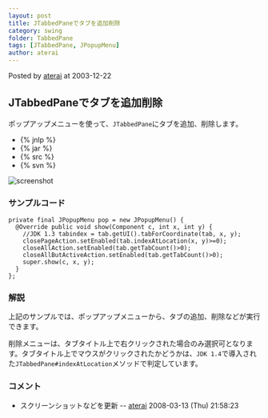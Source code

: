 ```yaml
---
layout: post
title: JTabbedPaneでタブを追加削除
category: swing
folder: TabbedPane
tags: [JTabbedPane, JPopupMenu]
author: aterai
---
```


Posted by [aterai](http://terai.xrea.jp/aterai.html) at 2003-12-22

## JTabbedPaneでタブを追加削除
ポップアップメニューを使って、`JTabbedPane`にタブを追加、削除します。

- {% jnlp %}
- {% jar %}
- {% src %}
- {% svn %}

<!-- dummy comment line for breaking list -->

![screenshot](https://lh3.googleusercontent.com/_9Z4BYR88imo/TQTULwZD83I/AAAAAAAAAlo/NwNuK8prCFY/s800/TabbedPane.png)

### サンプルコード
<pre class="prettyprint"><code>private final JPopupMenu pop = new JPopupMenu() {
  @Override public void show(Component c, int x, int y) {
    //JDK 1.3 tabindex = tab.getUI().tabForCoordinate(tab, x, y);
    closePageAction.setEnabled(tab.indexAtLocation(x, y)&gt;=0);
    closeAllAction.setEnabled(tab.getTabCount()&gt;0);
    closeAllButActiveAction.setEnabled(tab.getTabCount()&gt;0);
    super.show(c, x, y);
  }
};
</code></pre>

### 解説
上記のサンプルでは、ポップアップメニューから、タブの追加、削除などが実行できます。

削除メニューは、タブタイトル上で右クリックされた場合のみ選択可となります。タブタイトル上でマウスがクリックされたかどうかは、`JDK 1.4`で導入された`JTabbedPane#indexAtLocation`メソッドで判定しています。

### コメント
- スクリーンショットなどを更新 -- [aterai](http://terai.xrea.jp/aterai.html) 2008-03-13 (Thu) 21:58:23

<!-- dummy comment line for breaking list -->

